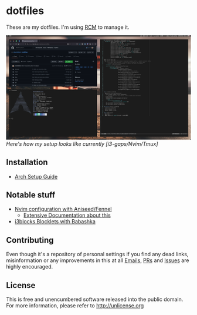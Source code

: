 dotfiles
===================
These are my dotfiles. I'm using [RCM](https://github.com/thoughtbot/rcm) to manage it.

![screenshot](https://github.com/RafaelDelboni/dotfiles/blob/master/docs/screenshot.png)
_Here's how my setup looks like currently [i3-gaps/Nvim/Tmux]_

## Installation
 - [Arch Setup Guide](https://github.com/RafaelDelboni/dotfiles/blob/master/docs/arch.md)

## Notable stuff
 - [Nvim configuration with Aniseed/Fennel](https://github.com/rafaeldelboni/dotfiles/tree/master/config/nvim)
   - [Extensive Documentation about this](https://github.com/rafaeldelboni/nvim-fennel-lsp-conjure-as-clojure-ide)
 - [i3blocks Blocklets with Babashka](https://github.com/rafaeldelboni/dotfiles/tree/master/config/i3blocks/scripts)

## Contributing
Even though it's a repository of personal settings if you find any dead links, misinformation or any improvements in this at all
[Emails](https://github.com/rafaeldelboni), [PRs](https://github.com/rafaeldelboni/buildlogs/pulls) and [Issues](https://github.com/rafaeldelboni/buildlogs/issues)
are highly encouraged.

## License
This is free and unencumbered software released into the public domain.  
For more information, please refer to <http://unlicense.org>

